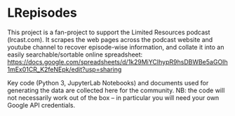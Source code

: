 # LRepisodes
This project is a fan-project to support the Limited Resources podcast (lrcast.com). It scrapes the web pages across the podcast website and youtube channel to recover episode-wise information, and collate it into an easily searchable/sortable online spreadsheet:  https://docs.google.com/spreadsheets/d/1k29MiYCIhypR9hsDBWBe5aGOIh1mEx01CR_K2feNEpk/edit?usp=sharing 

Key code (Python 3, JupyterLab Notebooks) and documents used for generating the data are collected here for the community.
NB: the code will not necessarily work out of the box – in particular you will need your own Google API credentials. 
